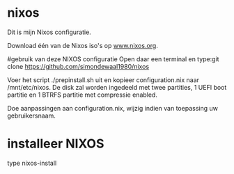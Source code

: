 # nixos
Dit is mijn Nixos configuratie.

Download één van de Nixos iso's op www.nixos.org.

#gebruik van deze NIXOS configuratie 
Open daar een terminal en type:git clone https://github.com/simondewaal1980/nixos

Voer het script ./prepinstall.sh uit en kopieer configuration.nix naar /mnt/etc/nixos. De disk zal worden ingedeeld met twee partities, 1 UEFI boot partitie en 1 BTRFS partitie met compressie enabled. 

Doe aanpassingen aan configuration.nix, wijzig indien van toepassing uw gebruikersnaam.


# installeer NIXOS

type nixos-install
